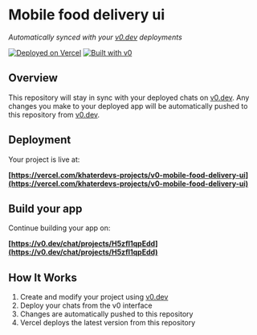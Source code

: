 # Mobile food delivery ui

*Automatically synced with your [v0.dev](https://v0.dev) deployments*

[![Deployed on Vercel](https://img.shields.io/badge/Deployed%20on-Vercel-black?style=for-the-badge&logo=vercel)](https://vercel.com/khaterdevs-projects/v0-mobile-food-delivery-ui)
[![Built with v0](https://img.shields.io/badge/Built%20with-v0.dev-black?style=for-the-badge)](https://v0.dev/chat/projects/H5zfl1qpEdd)

## Overview

This repository will stay in sync with your deployed chats on [v0.dev](https://v0.dev).
Any changes you make to your deployed app will be automatically pushed to this repository from [v0.dev](https://v0.dev).

## Deployment

Your project is live at:

**[https://vercel.com/khaterdevs-projects/v0-mobile-food-delivery-ui](https://vercel.com/khaterdevs-projects/v0-mobile-food-delivery-ui)**

## Build your app

Continue building your app on:

**[https://v0.dev/chat/projects/H5zfl1qpEdd](https://v0.dev/chat/projects/H5zfl1qpEdd)**

## How It Works

1. Create and modify your project using [v0.dev](https://v0.dev)
2. Deploy your chats from the v0 interface
3. Changes are automatically pushed to this repository
4. Vercel deploys the latest version from this repository